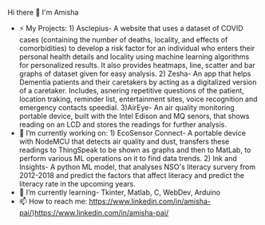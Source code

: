 Hi there 👋 I'm Amisha
- ⚡ My Projects:
       1) Asclepius- A website that uses a dataset of COVID cases (containing the number of deaths, locality, and effects of comorbidities) to develop a risk factor for an  individual who enters their personal health details and locality using machine learning algorithms for personalized results. It also provides heatmaps, line, scatter and bar graphs of dataset given for easy analysis.
       2) Zesha- An app that helps Dementia patients and their caretakers by acting as a digitalized version of a caretaker. Includes, asnering repetitive questions of the  patient, location traking, reminder list, entertainment sites, voice recognition and emergency contacts speedial.
          3)AirEye- An air quality monitoring portable device, built with the Intel Edison and MQ senors, that shows reading on an LCD and stores the readings for further analysis.
- 🔭 I’m currently working on:
        1) EcoSensor Connect- A portable device with NodeMCU that detects air quality and dust, transfers these readings to ThingSpeak to be shown as graphs and then to MatLab, to perform various ML operations on it to find data trends.
        2) Ink and Insights- A python ML model, that analyses NSO's literacy survery from 2012-2018 and predict the factors that affect literacy and predict the literacy rate in the upcoming years. 
- 🌱 I’m currently learning- Tkinter, Matlab, C, WebDev, Arduino 
- 📫 How to reach me: https://www.linkedin.com/in/amisha-pai/)https://www.linkedin.com/in/amisha-pai/


